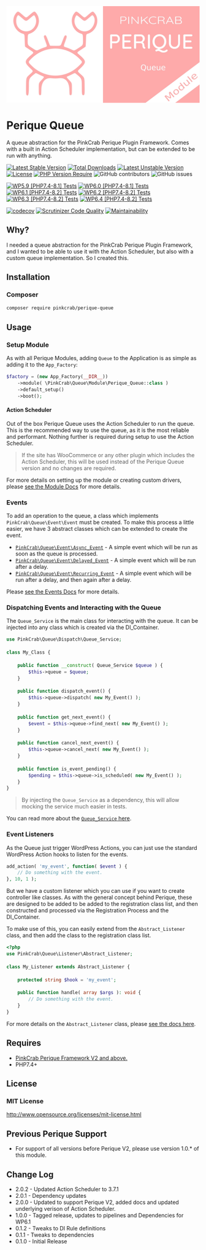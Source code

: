 ![logo](/docs/Perique-Queue-Card.jpg "PinkCrab Perique Queue")

# Perique Queue
A queue abstraction for the PinkCrab Perique Plugin Framework. Comes with a built in Action Scheduler implementation, but can be extended to be run with anything.


[![Latest Stable Version](http://poser.pugx.org/pinkcrab/queue/v)](https://packagist.org/packages/pinkcrab/queue) [![Total Downloads](http://poser.pugx.org/pinkcrab/queue/downloads)](https://packagist.org/packages/pinkcrab/queue) [![Latest Unstable Version](http://poser.pugx.org/pinkcrab/queue/v/unstable)](https://packagist.org/packages/pinkcrab/queue) [![License](http://poser.pugx.org/pinkcrab/queue/license)](https://packagist.org/packages/pinkcrab/queue) [![PHP Version Require](http://poser.pugx.org/pinkcrab/queue/require/php)](https://packagist.org/packages/pinkcrab/queue)
![GitHub contributors](https://img.shields.io/github/contributors/Pink-Crab/Perique-Queue?label=Contributors)
![GitHub issues](https://img.shields.io/github/issues-raw/Pink-Crab/Perique-Queue)

[![WP5.9 [PHP7.4-8.1] Tests](https://github.com/Pink-Crab/Perique-Queue/actions/workflows/WP_5_9.yaml/badge.svg)](https://github.com/Pink-Crab/Perique-Queue/actions/workflows/WP_5_9.yaml)
[![WP6.0 [PHP7.4-8.1] Tests](https://github.com/Pink-Crab/Perique-Queue/actions/workflows/WP_6_0.yaml/badge.svg)](https://github.com/Pink-Crab/Perique-Queue/actions/workflows/WP_6_0.yaml)
[![WP6.1 [PHP7.4-8.2] Tests](https://github.com/Pink-Crab/Perique-Queue/actions/workflows/WP_6_1.yaml/badge.svg)](https://github.com/Pink-Crab/Perique-Queue/actions/workflows/WP_6_1.yaml)
[![WP6.2 [PHP7.4-8.2] Tests](https://github.com/Pink-Crab/Perique-Queue/actions/workflows/WP_6_2.yaml/badge.svg)](https://github.com/Pink-Crab/Perique-Queue/actions/workflows/WP_6_2.yaml)
[![WP6.3 [PHP7.4-8.2] Tests](https://github.com/Pink-Crab/Perique-Queue/actions/workflows/WP_6_3.yaml/badge.svg)](https://github.com/Pink-Crab/Perique-Queue/actions/workflows/WP_6_3.yaml)
[![WP6.4 [PHP7.4-8.2] Tests](https://github.com/Pink-Crab/Perique-Queue/actions/workflows/WP_6_4.yaml/badge.svg)](https://github.com/Pink-Crab/Perique-Queue/actions/workflows/WP_6_4.yaml)

[![codecov](https://codecov.io/gh/Pink-Crab/Perique-Queue/branch/master/graph/badge.svg?token=0sWrPDNZMt)](https://codecov.io/gh/Pink-Crab/Perique-Queue)
[![Scrutinizer Code Quality](https://scrutinizer-ci.com/g/Pink-Crab/Perique-Queue/badges/quality-score.png?b=master)](https://scrutinizer-ci.com/g/Pink-Crab/Perique-Queue/?branch=master)
[![Maintainability](https://api.codeclimate.com/v1/badges/6abaf4e934d80a1634b2/maintainability)](https://codeclimate.com/github/Pink-Crab/Perique-Queue/maintainability)

## Why?

I needed a queue abstraction for the PinkCrab Perique Plugin Framework, and I wanted to be able to use it with the Action Scheduler, but also with a custom queue implementation. So I created this.

## Installation

### Composer

```bash
composer require pinkcrab/perique-queue
```

## Usage

### Setup Module

As with all Perique Modules, adding `Queue` to the Application is as simple as adding it to the `App_Factory`:

```php
$factory = (new App_Factory(__DIR__))
    ->module( \PinkCrab\Queue\Module\Perique_Queue::class )
    ->default_setup()
    ->boot();
```

#### Action Scheduler

Out of the box Perique Queue uses the Action Scheduler to run the queue. This is the recommended way to use the queue, as it is the most reliable and performant. Nothing further is required during setup to use the Action Scheduler. 

> If the site has WooCommerce or any other plugin which includes the Action Scheduler, this will be used instead of the Perique Queue version and no changes are required.

For more details on setting up the module or creating custom drivers, please [see the Module Docs](docs/queue-driver.md) for more details.

### Events

To add an operation to the queue, a class which implements `PinkCrab\Queue\Event\Event` must be created. To make this process a little easier, we have 3 abstract classes which can be extended to create the event.

* [`PinkCrab\Queue\Event\Async_Event`](./docs/events.md#async-event) - A simple event which will be run as soon as the queue is processed.
* [`PinkCrab\Queue\Event\Delayed_Event`](./docs/events.md#delayed-event) - A simple event which will be run after a delay.
* [`PinkCrab\Queue\Event\Recurring_Event`](./docs/events.md#recurring-event) - A simple event which will be run after a delay, and then again after a delay.

Please [see the Events Docs](./docs/events.md) for more details.

### Dispatching Events and Interacting with the Queue


The `Queue_Service` is the main class for interacting with the queue. It can be injected into any class which is created via the DI_Container.

```php
use PinkCrab\Queue\Dispatch\Queue_Service;

class My_Class {

    public function __construct( Queue_Service $queue ) {
        $this->queue = $queue;
    }

    public function dispatch_event() {
        $this->queue->dispatch( new My_Event() );
    }

    public function get_next_event() {
        $event = $this->queue->find_next( new My_Event() );
    }

    public function cancel_next_event() {
        $this->queue->cancel_next( new My_Event() );
    }

    public function is_event_pending() {
        $pending = $this->queue->is_scheduled( new My_Event() );
    }
}
```
> By injecting the `Queue_Service` as a dependency, this will allow mocking the service much easier in tests.

You can read more about the [`Queue_Service` here](./docs/queue-service.md).

### Event Listeners

As the Queue just trigger WordPress Actions, you can just use the standard WordPress Action hooks to listen for the events.

```php
add_action( 'my_event', function( $event ) {
    // Do something with the event.
}, 10, 1 );
```

But we have a custom listener which you can use if you want to create controller like classes. As with the general concept behind Perique, these are designed to be added to be added to the registration class list, and then constructed and processed via the Registration Process and the DI_Container.

To make use of this, you can easily extend from the `Abstract_Listener` class, and then add the class to the registration class list.

```php
<?php
use PinkCrab\Queue\Listener\Abstract_Listener;

class My_Listener extends Abstract_Listener {

    protected string $hook = 'my_event';

    public function handle( array $args ): void {
        // Do something with the event.
    }
}
```

For more details on the `Abstract_Listener` class, please [see the docs here](./docs/event-listener.md).

## Requires
* [PinkCrab Perique Framework V2 and above.](https://github.com/Pink-Crab/Perqiue-Framework)
* PHP7.4+

## License

### MIT License
http://www.opensource.org/licenses/mit-license.html  

## Previous Perique Support

* For support of all versions before Perique V2, please use version 1.0.* of this module.

## Change Log ##
* 2.0.2 - Updated Action Scheduler to 3.7.1
* 2.0.1 - Dependency updates
* 2.0.0 - Updated to support Perique V2, added docs and updated underlying verison of Action Scheduler.
* 1.0.0 - Tagged release, updates to pipelines and Dependencies for WP6.1
* 0.1.2 - Tweaks to DI Rule definitions
* 0.1.1 - Tweaks to dependencies
* 0.1.0 - Initial Release
